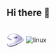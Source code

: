 ## Hi there 👋

<div style="display: inline_block"><br>
  <img align="center" alt="gentoo" height="30" width="40" src="https://raw.githubusercontent.com/devicons/devicon/master/icons/gentoo/gentoo-original.svg">
  <img align="center" alt="linux" height="30" width="40" src="[https://raw.githubusercontent.com/devicons/devicon/master/icons/linux/linux-original.svg">
</div>
